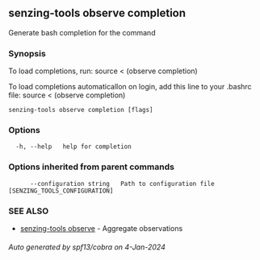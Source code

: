 ## senzing-tools observe completion

Generate bash completion for the command

### Synopsis

To load completions, run:
source < (observe completion)

To load completions automaticallon on login, add this line to your .bashrc file:
source < (observe completion)


```
senzing-tools observe completion [flags]
```

### Options

```
  -h, --help   help for completion
```

### Options inherited from parent commands

```
      --configuration string   Path to configuration file [SENZING_TOOLS_CONFIGURATION]
```

### SEE ALSO

* [senzing-tools observe](senzing-tools_observe.md)	 - Aggregate observations

###### Auto generated by spf13/cobra on 4-Jan-2024
